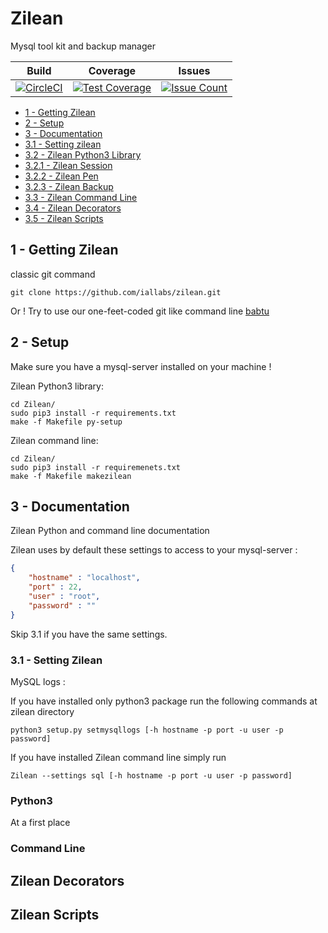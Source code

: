 # Zilean
Mysql tool kit and backup manager

| Build | Coverage | Issues |
| --- | --- | --- |
| [![CircleCI](https://circleci.com/gh/iallabs/zilean-machine/tree/master.svg?style=svg)](https://circleci.com/gh/iallabs/zilean-machine/tree/master) | [![Test Coverage](https://codeclimate.com/github/ooade/NextSimpleStarter/badges/coverage.svg)](https://codeclimate.com/github/ooade/NextSimpleStarter/coverage) | [![Issue Count](https://codeclimate.com/github/ooade/NextSimpleStarter/badges/issue_count.svg)](https://codeclimate.com/github/ooade/NextSimpleStarter) |


- [1 - Getting Zilean](#1---getting-zilean)
- [2 - Setup](#2---setup)
- [3 - Documentation](#3---documentation)
- [3.1 - Setting zilean](#3.1---setting-zilean)
- [3.2 - Zilean Python3 Library](#3.2---python3)
- [3.2.1 - Zilean Session](#3.2.1---zilean-session)
- [3.2.2 - Zilean Pen](#3.2.1---zilean-pen)
- [3.2.3 - Zilean Backup](1)
- [3.3 - Zilean Command Line](#3.3---command-line)
- [3.4 - Zilean Decorators](#4---zilean-decorators)
- [3.5 - Zilean Scripts](#5zilean-scripts)

## 1 - Getting Zilean
classic git command

```shell
git clone https://github.com/iallabs/zilean.git
```
Or !
Try to use our one-feet-coded git like command line [babtu](https://github.com/iallabs/babtu.git)

## 2 - Setup

Make sure you have a mysql-server installed on your machine !

Zilean Python3 library:
```shell
cd Zilean/
sudo pip3 install -r requirements.txt
make -f Makefile py-setup
```

Zilean command line:
```shell
cd Zilean/
sudo pip3 install -r requiremenets.txt
make -f Makefile makezilean
```

## 3 - Documentation

Zilean Python and command line documentation

Zilean uses by default these settings to access to your mysql-server :
```json
{
    "hostname" : "localhost",
    "port" : 22,
    "user" : "root",
    "password" : ""
}    
```
Skip 3.1 if you have the same settings.

### 3.1 - Setting Zilean

MySQL logs :

If you have installed only python3 package run the following commands at zilean directory
```shell
python3 setup.py setmysqllogs [-h hostname -p port -u user -p password]
```
If you have installed Zilean command line simply run
```shell
Zilean --settings sql [-h hostname -p port -u user -p password]
```

### Python3
At a first place


### Command Line

## Zilean Decorators

## Zilean Scripts
